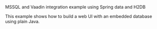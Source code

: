 MSSQL and Vaadin integration example using Spring data and H2DB

This example shows how to build a web UI with an embedded database using plain Java.
